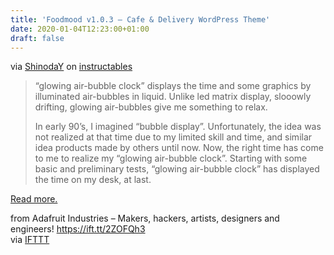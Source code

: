 ```yaml
---
title: 'Foodmood v1.0.3 – Cafe & Delivery WordPress Theme'
date: 2020-01-04T12:23:00+01:00
draft: false
---
```


via [ShinodaY](https://www.instructables.com/member/ShinodaY/) on [instructables](https://www.instructables.com/id/Glowing-Air-Bubble-Clock-Powerd-by-ESP8266/)

> “glowing air-bubble clock” displays the time and some graphics by illuminated air-bubbles in liquid. Unlike led matrix display, slooowly drifting, glowing air-bubbles give me something to relax.
> 
> In early 90’s, I imagined “bubble display”. Unfortunately, the idea was not realized at that time due to my limited skill and time, and similar idea products made by others until now. Now, the right time has come to me to realize my “glowing air-bubble clock”. Starting with some basic and preliminary tests, “glowing air-bubble clock” has displayed the time on my desk, at last.

[Read more.](https://www.instructables.com/member/ShinodaY/)

  
  
from Adafruit Industries – Makers, hackers, artists, designers and engineers! https://ift.tt/2ZOFQh3  
via [IFTTT](https://ifttt.com/?ref=da&site=blogger)